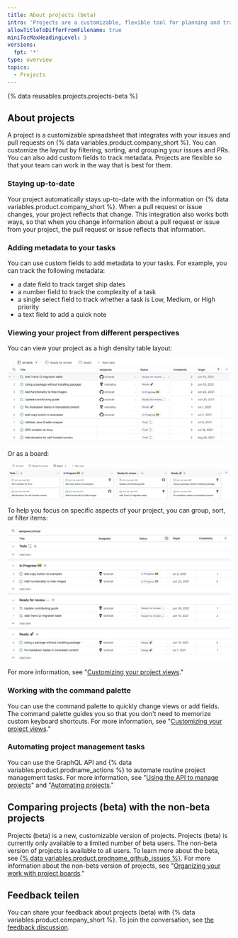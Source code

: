 ```yaml
---
title: About projects (beta)
intro: 'Projects are a customizable, flexible tool for planning and tracking work on {% data variables.product.company_short %}.'
allowTitleToDifferFromFilename: true
miniTocMaxHeadingLevel: 3
versions:
  fpt: '*'
type: overview
topics:
  - Projects
---
```


{% data reusables.projects.projects-beta %}

## About projects

A project is a customizable spreadsheet that integrates with your issues and pull requests on {% data variables.product.company_short %}. You can customize the layout by filtering, sorting, and grouping your issues and PRs. You can also add custom fields to track metadata. Projects are flexible so that your team can work in the way that is best for them.

### Staying up-to-date

Your project automatically stays up-to-date with the information on {% data variables.product.company_short %}. When a pull request or issue changes, your project reflects that change. This integration also works both ways, so that when you change information about a pull request or issue from your project, the pull request or issue reflects that information.

### Adding metadata to your tasks

You can use custom fields to add metadata to your tasks. For example, you can track the following metadata:

- a date field to track target ship dates
- a number field to track the complexity of a task
- a single select field to track whether a task is Low, Medium, or High priority
- a text field to add a quick note

### Viewing your project from different perspectives

You can view your project as a high density table layout:

![Project table](/assets/images/help/issues/projects_table.png)

Or as a board:

![Project board](/assets/images/help/issues/projects_board.png)

To help you focus on specific aspects of your project, you can group, sort, or filter items:

![Project view](/assets/images/help/issues/project_view.png)

For more information, see "[Customizing your project views](/issues/trying-out-the-new-projects-experience/customizing-your-project-views)."

### Working with the command palette

You can use the command palette to quickly change views or add fields. The command palette guides you so that you don't need to memorize custom keyboard shortcuts. For more information, see "[Customizing your project views](/issues/trying-out-the-new-projects-experience/customizing-your-project-views)."

### Automating project management tasks

You can use the GraphQL API and {% data variables.product.prodname_actions %} to automate routine project management tasks. For more information, see "[Using the API to manage projects](/issues/trying-out-the-new-projects-experience/using-the-api-to-manage-projects)" and "[Automating projects](/issues/trying-out-the-new-projects-experience/automating-projects)."

## Comparing projects (beta) with the non-beta projects

Projects (beta) is a new, customizable version of projects. Projects (beta) is currently only available to a limited number of beta users. The non-beta version of projects is available to all users. To learn more about the beta, see [{% data variables.product.prodname_github_issues %}](https://github.com/features/issues). For more information about the non-beta version of projects, see "[Organizing your work with project boards](/issues/organizing-your-work-with-project-boards)."

## Feedback teilen

You can share your feedback about projects (beta) with {% data variables.product.company_short %}. To join the conversation, see [the feedback discussion](https://github.com/github/feedback/discussions/categories/issues-feedback).
